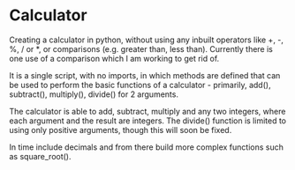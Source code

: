 # Calculator
Creating a calculator in python, without using any inbuilt operators like +, -, %, / or *, or comparisons (e.g. greater than, less than). Currently there is one use of a comparison which I am working to get rid of.

It is a single script, with no imports, in which methods are defined that can be used to perform the basic functions of a calculator - primarily, add(), subtract(), multiply(), divide() for 2 arguments.

The calculator is able to add, subtract, multiply and any two integers, where each argument and the result are integers. The divide() function is limited to using only positive arguments, though this will soon be fixed.

In time include decimals and from there build more complex functions such as square_root().
